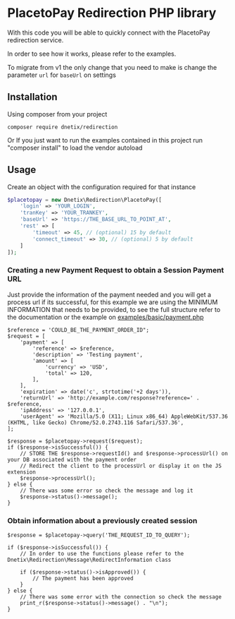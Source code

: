 # PlacetoPay Redirection PHP library

With this code you will be able to quickly connect with the PlacetoPay redirection service.

In order to see how it works, please refer to the examples.

To migrate from v1 the only change that you need to make is change the parameter `url` for `baseUrl` on settings

## Installation

Using composer from your project

```
composer require dnetix/redirection
```

Or If you just want to run the examples contained in this project run "composer install" to load the vendor autoload

## Usage

Create an object with the configuration required for that instance

```php 
$placetopay = new Dnetix\Redirection\PlacetoPay([
    'login' => 'YOUR_LOGIN',
    'tranKey' => 'YOUR_TRANKEY',
    'baseUrl' => 'https://THE_BASE_URL_TO_POINT_AT',
    'rest' => [
        'timeout' => 45, // (optional) 15 by default
        'connect_timeout' => 30, // (optional) 5 by default
    ]
]);
```

### Creating a new Payment Request to obtain a Session Payment URL

Just provide the information of the payment needed and you will get a process url if its successful, for this example we are using the MINIMUM INFORMATION that needs to be provided, to see the full structure refer to the documentation or the example on [examples/basic/payment.php](examples/basic/payment.php)

```
$reference = 'COULD_BE_THE_PAYMENT_ORDER_ID";
$request = [
    'payment' => [
        'reference' => $reference,
        'description' => 'Testing payment',
        'amount' => [
            'currency' => 'USD',
            'total' => 120,
        ],
    ],
    'expiration' => date('c', strtotime('+2 days')),
    'returnUrl' => 'http://example.com/response?reference=' . $reference,
    'ipAddress' => '127.0.0.1',
    'userAgent' => 'Mozilla/5.0 (X11; Linux x86_64) AppleWebKit/537.36 (KHTML, like Gecko) Chrome/52.0.2743.116 Safari/537.36',
];

$response = $placetopay->request($request);
if ($response->isSuccessful()) {
    // STORE THE $response->requestId() and $response->processUrl() on your DB associated with the payment order
    // Redirect the client to the processUrl or display it on the JS extension
    $response->processUrl();
} else {
    // There was some error so check the message and log it
    $response->status()->message();
}
```

### Obtain information about a previously created session

```
$response = $placetopay->query('THE_REQUEST_ID_TO_QUERY');

if ($response->isSuccessful()) {
    // In order to use the functions please refer to the Dnetix\Redirection\Message\RedirectInformation class

    if ($response->status()->isApproved()) {
        // The payment has been approved
    }
} else {
    // There was some error with the connection so check the message
    print_r($response->status()->message() . "\n");
}
```
